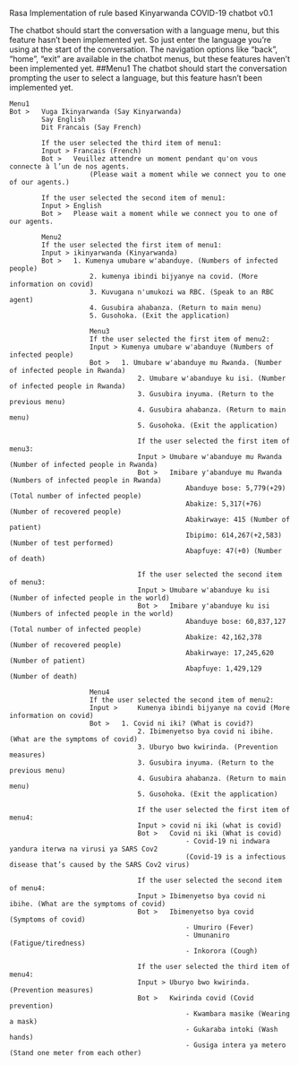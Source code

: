 Rasa Implementation of rule based Kinyarwanda COVID-19 chatbot v0.1

The chatbot should start the conversation with a language menu, but this feature hasn’t been implemented yet.
So just enter the language you’re using at the start of the conversation.
The navigation options like “back”, “home”, “exit” are available in the chatbot menus, but these features haven’t been implemented yet.
##Menu1
The chatbot should start the conversation prompting the user to select a language, but this feature hasn’t been implemented yet.

	Menu1
	Bot >	Vuga Ikinyarwanda (Say Kinyarwanda)
			Say English
			Dit Francais (Say French)

			If the user selected the third item of menu1:
			Input >	Francais (French)
			Bot >	Veuillez attendre un moment pendant qu'on vous connecte à l’un de nos agents.
						(Please wait a moment while we connect you to one of our agents.)

			If the user selected the second item of menu1:
			Input >	English
			Bot >	Please wait a moment while we connect you to one of our agents. 

			Menu2
			If the user selected the first item of menu1:
			Input >	ikinyarwanda (Kinyarwanda)
			Bot > 	1. Kumenya umubare w'abanduye. (Numbers of infected people)
						2. kumenya ibindi bijyanye na covid. (More information on covid)
						3. Kuvugana n'umukozi wa RBC. (Speak to an RBC agent)
						4. Gusubira ahabanza. (Return to main menu)
						5. Gusohoka. (Exit the application)

						Menu3
						If the user selected the first item of menu2:
						Input >	Kumenya umubare w'abanduye (Numbers of infected people)
						Bot >	1. Umubare w'abanduye mu Rwanda. (Number of infected people in Rwanda)
									2. Umubare w'abanduye ku isi. (Number of infected people in Rwanda)
									3. Gusubira inyuma. (Return to the previous menu)
									4. Gusubira ahabanza. (Return to main menu)
									5. Gusohoka. (Exit the application)

									If the user selected the first item of menu3:
									Input >	Umubare w'abanduye mu Rwanda (Number of infected people in Rwanda)
									Bot >	Imibare y'abanduye mu Rwanda (Numbers of infected people in Rwanda)
												Abanduye bose: 5,779(+29) (Total number of infected people)
												Abakize: 5,317(+76) (Number of recovered people)
												Abakirwaye: 415 (Number of patient)
												Ibipimo: 614,267(+2,583) (Number of test performed)
												Abapfuye: 47(+0) (Number of death)

									If the user selected the second item of menu3:
									Input >	Umubare w'abanduye ku isi (Number of infected people in the world)
									Bot >	Imibare y'abanduye ku isi (Numbers of infected people in the world)
												Abanduye bose: 60,837,127 (Total number of infected people)
												Abakize: 42,162,378 (Number of recovered people)
												Abakirwaye: 17,245,620 (Number of patient)
												Abapfuye: 1,429,129 (Number of death)

						Menu4
						If the user selected the second item of menu2:
						Input > 	Kumenya ibindi bijyanye na covid (More information on covid)
						Bot >	1. Covid ni iki? (What is covid?)
									2. Ibimenyetso bya covid ni ibihe. (What are the symptoms of covid)
									3. Uburyo bwo kwirinda. (Prevention measures)
									3. Gusubira inyuma. (Return to the previous menu)
									4. Gusubira ahabanza. (Return to main menu)
									5. Gusohoka. (Exit the application)

									If the user selected the first item of menu4:
									Input >	covid ni iki (what is covid)
									Bot >	Covid ni iki (What is covid)
												- Covid-19 ni indwara yandura iterwa na virusi ya SARS Cov2 
												(Covid-19 is a infectious disease that’s caused by the SARS Cov2 virus)

									If the user selected the second item of menu4:
									Input >	Ibimenyetso bya covid ni ibihe. (What are the symptoms of covid)
									Bot >	Ibimenyetso bya covid (Symptoms of covid)
												- Umuriro (Fever)
												- Umunaniro (Fatigue/tiredness)
												- Inkorora (Cough)

									If the user selected the third item of menu4:
									Input >	Uburyo bwo kwirinda. (Prevention measures)
									Bot >	Kwirinda covid (Covid prevention)
												- Kwambara masike (Wearing a mask)
												- Gukaraba intoki (Wash hands)
												- Gusiga intera ya metero (Stand one meter from each other)

